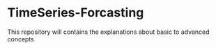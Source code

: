 # TimeSeries-Forcasting
This repository will contains the explanations about basic to advanced concepts 
